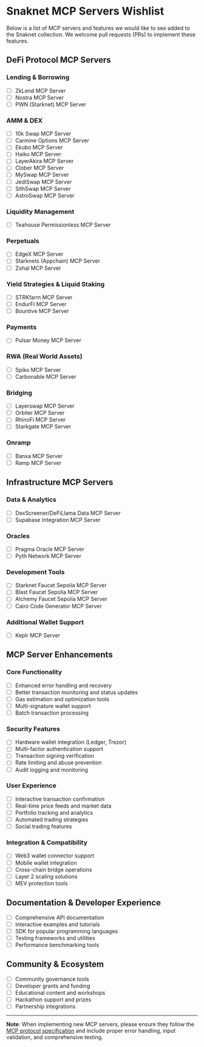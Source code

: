 # Snaknet MCP Servers Wishlist

Below is a list of MCP servers and features we would like to see added to the Snaknet collection. We welcome pull requests (PRs) to implement these features.
## DeFi Protocol MCP Servers

### Lending & Borrowing

- [ ] ZkLend MCP Server
- [ ] Nostra MCP Server
- [ ] PWN (Starknet) MCP Server

### AMM & DEX

- [ ] 10k Swap MCP Server
- [ ] Carmine Options MCP Server
- [ ] Ekubo MCP Server
- [ ] Haiko MCP Server
- [ ] LayerAkira MCP Server
- [ ] Clober MCP Server
- [ ] MySwap MCP Server
- [ ] JediSwap MCP Server
- [ ] SithSwap MCP Server
- [ ] AstroSwap MCP Server

### Liquidity Management

- [ ] Teahouse Permissionless MCP Server

### Perpetuals

- [ ] EdgeX MCP Server
- [ ] Starknets (Appchain) MCP Server
- [ ] Zohal MCP Server

### Yield Strategies & Liquid Staking

- [ ] STRKfarm MCP Server
- [ ] EndurFI MCP Server
- [ ] Bountive MCP Server

### Payments

- [ ] Pulsar Money MCP Server

### RWA (Real World Assets)

- [ ] Spiko MCP Server
- [ ] Carbonable MCP Server

### Bridging

- [ ] Layerswap MCP Server
- [ ] Orbiter MCP Server
- [ ] RhinoFi MCP Server
- [ ] Starkgate MCP Server

### Onramp

- [ ] Banxa MCP Server
- [ ] Ramp MCP Server

## Infrastructure MCP Servers

### Data & Analytics

- [ ] DexScreener/DeFiLlama Data MCP Server
- [ ] Supabase Integration MCP Server

### Oracles

- [ ] Pragma Oracle MCP Server
- [ ] Pyth Network MCP Server

### Development Tools

- [ ] Starknet Faucet Sepolia MCP Server
- [ ] Blast Faucet Sepolia MCP Server
- [ ] Alchemy Faucet Sepolia MCP Server
- [ ] Cairo Code Generator MCP Server

### Additional Wallet Support

- [ ] Keplr MCP Server

## MCP Server Enhancements

### Core Functionality

- [ ] Enhanced error handling and recovery
- [ ] Better transaction monitoring and status updates
- [ ] Gas estimation and optimization tools
- [ ] Multi-signature wallet support
- [ ] Batch transaction processing

### Security Features

- [ ] Hardware wallet integration (Ledger, Trezor)
- [ ] Multi-factor authentication support
- [ ] Transaction signing verification
- [ ] Rate limiting and abuse prevention
- [ ] Audit logging and monitoring

### User Experience

- [ ] Interactive transaction confirmation
- [ ] Real-time price feeds and market data
- [ ] Portfolio tracking and analytics
- [ ] Automated trading strategies
- [ ] Social trading features

### Integration & Compatibility

- [ ] Web3 wallet connector support
- [ ] Mobile wallet integration
- [ ] Cross-chain bridge operations
- [ ] Layer 2 scaling solutions
- [ ] MEV protection tools

## Documentation & Developer Experience

- [ ] Comprehensive API documentation
- [ ] Interactive examples and tutorials
- [ ] SDK for popular programming languages
- [ ] Testing frameworks and utilities
- [ ] Performance benchmarking tools

## Community & Ecosystem

- [ ] Community governance tools
- [ ] Developer grants and funding
- [ ] Educational content and workshops
- [ ] Hackathon support and prizes
- [ ] Partnership integrations

---

**Note**: When implementing new MCP servers, please ensure they follow the [MCP protocol specification](https://modelcontextprotocol.io/) and include proper error handling, input validation, and comprehensive testing.
